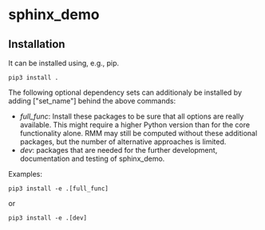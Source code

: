 # sphinx_demo


Installation
------------
It can be installed using, 
e.g., pip.
    
    pip3 install .

The following optional dependency sets can additionaly be installed by adding ["set_name"] behind the above commands:
  * *full_func*: Install these packages to be sure that all options are really available. This might 
    require a higher Python version than for the core functionality alone. RMM may still be computed without these
    additional packages, but the number of alternative approaches is limited.
  * *dev*: packages that are needed for the further development, documentation and testing of sphinx_demo.

Examples: 

    pip3 install -e .[full_func]

or

    pip3 install -e .[dev]